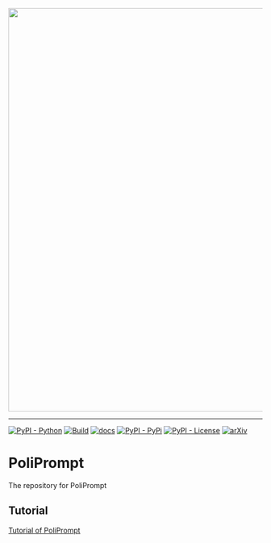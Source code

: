 
<p align="center">
  <img src="https://github.com/geshijoker/PoliPrompt/poliprompt_logo.png" width="800" />
</p>

---

[![PyPI - Python](https://img.shields.io/badge/python-v3.8+-blue.svg)](https://pypi.org/project/poliprompt/)
[![Build](https://img.shields.io/github/actions/workflow/status/geshijoker/PoliPrompt/testing.yml?branch=main)](https://github.com/geshijoker/PoliPrompt/actions)
[![docs](https://img.shields.io/badge/docs-Passing-green.svg)](https://poliprompt-tutorial.readthedocs.io/en/latest/)
[![PyPI - PyPi](https://img.shields.io/pypi/v/PoliPrompt)](https://pypi.org/project/poliprompt/)
[![PyPI - License](https://img.shields.io/badge/license-MIT-green.svg)](https://github.com/geshijoker/PoliPrompt/blob/main/LICENSE)
[![arXiv](https://img.shields.io/badge/arXiv-2409.01466-<COLOR>.svg)](https://arxiv.org/pdf/2409.01466)


# PoliPrompt
The repository for PoliPrompt

## Tutorial
[Tutorial of PoliPrompt](https://poliprompt-tutorial.readthedocs.io/en/latest/)
